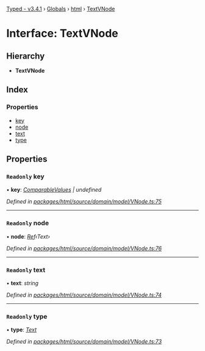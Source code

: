 [Typed - v3.4.1](../README.md) › [Globals](../globals.md) › [html](../modules/html.md) › [TextVNode](html.textvnode.md)

# Interface: TextVNode

## Hierarchy

* **TextVNode**

## Index

### Properties

* [key](html.textvnode.md#readonly-key)
* [node](html.textvnode.md#readonly-node)
* [text](html.textvnode.md#readonly-text)
* [type](html.textvnode.md#readonly-type)

## Properties

### `Readonly` key

• **key**: *[ComparableValues](../modules/lambda.md#comparablevalues) | undefined*

*Defined in [packages/html/source/domain/model/VNode.ts:75](https://github.com/TylorS/typed-prelude/blob/cf24d7c0/packages/html/source/domain/model/VNode.ts#L75)*

___

### `Readonly` node

• **node**: *[Ref](../modules/hooks.md#ref)‹Text›*

*Defined in [packages/html/source/domain/model/VNode.ts:76](https://github.com/TylorS/typed-prelude/blob/cf24d7c0/packages/html/source/domain/model/VNode.ts#L76)*

___

### `Readonly` text

• **text**: *string*

*Defined in [packages/html/source/domain/model/VNode.ts:74](https://github.com/TylorS/typed-prelude/blob/cf24d7c0/packages/html/source/domain/model/VNode.ts#L74)*

___

### `Readonly` type

• **type**: *[Text](../enums/html.vnodetype.md#text)*

*Defined in [packages/html/source/domain/model/VNode.ts:73](https://github.com/TylorS/typed-prelude/blob/cf24d7c0/packages/html/source/domain/model/VNode.ts#L73)*
